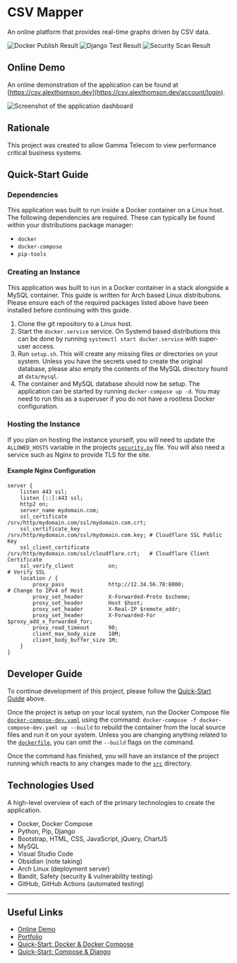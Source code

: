 # CSV Mapper
An online platform that provides real-time graphs driven by CSV data.

![Docker Publish Result](https://github.com/alexjthomson/csv-mapper/actions/workflows/docker_publish.yml/badge.svg)
![Django Test Result](https://github.com/alexjthomson/csv-mapper/actions/workflows/django_tests.yml/badge.svg)
![Security Scan Result](https://github.com/alexjthomson/csv-mapper/actions/workflows/security_scan.yml/badge.svg)

## Online Demo
An online demonstration of the application can be found at
[https://csv.alexthomson.dev](https://csv.alexthomson.dev/account/login).

![Screenshot of the application dashboard](https://github.com/alexjthomson1882/csv-mapper/blob/master/docs/images/screenshots/dashboard/user_standard.png)

## Rationale
This project was created to allow Gamma Telecom to view performance critical
business systems.

## Quick-Start Guide
### Dependencies
This application was built to run inside a Docker container on a Linux host. The
following dependencies are required. These can typically be found within your
distributions package manager:
- `docker`
- `docker-compose`
- `pip-tools`

### Creating an Instance
This application was built to run in a Docker container in a stack alongside a
MySQL container. This guide is written for Arch based Linux distributions.
Please ensure each of the required packages listed above have been installed
before continuing with this guide.

1. Clone the git repository to a Linux host.
2. Start the `docker.service` service. On Systemd based distributions this can
   be done by running `systemctl start docker.service` with super-user access.
3. Run `setup.sh`. This will create any missing files or directories on your
   system. Unless you have the secrets used to create the original database,
   please also empty the contents of the MySQL directory found at `data/mysql`.
4. The container and MySQL database should now be setup. The application can be
   started by running `docker-compose up -d`. You may need to run this as a
   superuser if you do not have a rootless Docker configuration.

### Hosting the Instance
If you plan on hosting the instance yourself, you will need to update the
`ALLOWED_HOSTS` variable in the projects
[`security.py`](src/base/settings/security.py) file. You will also need a
service such as Nginx to provide TLS for the site.

#### Example Nginx Configuration
```
server {
    listen 443 ssl;
    listen [::]:443 ssl;
    http2 on;
    server_name mydomain.com;
    ssl_certificate             /srv/http/mydomain.com/ssl/mydomain.com.crt;
    ssl_certificate_key         /srv/http/mydomain.com/ssl/mydomain.com.key; # Cloudflare SSL Public Key
    ssl_client_certificate      /srv/http/mydomain.com/ssl/cloudflare.crt;   # Cloudflare Client Certificate
    ssl_verify_client           on;                                          # Verify SSL
    location / {
        proxy_pass              http://12.34.56.78:8000;                     # Change to IPv4 of Host
        proxy_set_header        X-Forwarded-Proto $scheme;
        proxy_set_header        Host $host;
        proxy_set_header        X-Real-IP $remote_addr;
        proxy_set_header        X-Forwarded-For $proxy_add_x_forwarded_for;
        proxy_read_timeout      90;
        client_max_body_size    10M;
        client_body_buffer_size 1M;
    }
}
```

## Developer Guide
To continue development of this project, please follow the
[Quick-Start Guide](#quick-start-guide) above.

Once the project is setup on your local system, run the Docker Compose file
[`docker-compose-dev.yaml`](docker-compose.yaml) using the command:
`docker-compose -f docker-compose-dev.yaml up --build` to rebuild the container
from the local source files and run it on your system. Unless you are changing
anything related to the [`dockerfile`](dockerfile), you can omit the `--build`
flags on the command.

Once the command has finished, you will have an instance of the project running
which reacts to any changes made to the [`src`](src/) directory.

## Technologies Used
A high-level overview of each of the primary technologies to create the
application.

- Docker, Docker Compose
- Python, Pip, Django
- Bootstrap, HTML, CSS, JavaScript, jQuery, ChartJS
- MySQL
- Visual Studio Code
- Obsidian (note taking)
- Arch Linux (deployment server)
- Bandit, Safety (security & vulnerability testing)
- GitHub, GitHub Actions (automated testing)

---

## Useful Links
- [Online Demo](https://csv.alexthomson.dev/account/login)
- [Portfolio](https://alexthomson.dev/)
- [Quick-Start: Docker & Docker Compose](https://docs.docker.com/compose/gettingstarted/)
- [Quick-Start: Compose & Django](https://github.com/docker/awesome-compose/tree/master/official-documentation-samples/django/)